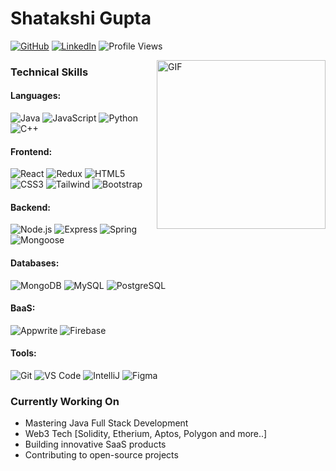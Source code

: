 # Shatakshi Gupta

[![GitHub](https://img.shields.io/badge/GitHub-ShatakshiGupta-blue?style=flat&logo=github)](https://github.com/ShatakshiGupta)
[![LinkedIn](https://img.shields.io/badge/LinkedIn-shatakshi--gupta--24ba68253-blue?style=flat&logo=linkedin)](https://www.linkedin.com/in/shatakshi-gupta-24ba68253)
![Profile Views](https://komarev.com/ghpvc/?username=ShatakshiGupta&color=blue)

<img align="right" height="270px" alt="GIF" src="https://media.giphy.com/media/CVtNe84hhYF9u/giphy.gif" />


### Technical Skills

#### Languages:
![Java](https://img.shields.io/badge/-Java-007396?style=flat&logo=java&logoColor=white)
![JavaScript](https://img.shields.io/badge/-JavaScript-F7DF1E?style=flat&logo=javascript&logoColor=black)
![Python](https://img.shields.io/badge/-Python-3776AB?style=flat&logo=python&logoColor=white)
![C++](https://img.shields.io/badge/-C++-00599C?style=flat&logo=cplusplus)

#### Frontend:
![React](https://img.shields.io/badge/-React-61DAFB?style=flat&logo=react&logoColor=black)
![Redux](https://img.shields.io/badge/-Redux-764ABC?style=flat&logo=redux)
![HTML5](https://img.shields.io/badge/-HTML5-E34F26?style=flat&logo=html5&logoColor=white)
![CSS3](https://img.shields.io/badge/-CSS3-1572B6?style=flat&logo=css3)
![Tailwind](https://img.shields.io/badge/-Tailwind-06B6D4?style=flat&logo=tailwindcss)
![Bootstrap](https://img.shields.io/badge/-Bootstrap-7952B3?style=flat&logo=bootstrap)

#### Backend:
![Node.js](https://img.shields.io/badge/-Node.js-339933?style=flat&logo=nodedotjs)
![Express](https://img.shields.io/badge/-Express-000000?style=flat&logo=express)
![Spring](https://img.shields.io/badge/-Spring-6DB33F?style=flat&logo=spring)
![Mongoose](https://img.shields.io/badge/-Mongoose-880000?style=flat&logo=mongoose)

#### Databases:
![MongoDB](https://img.shields.io/badge/-MongoDB-47A248?style=flat&logo=mongodb)
![MySQL](https://img.shields.io/badge/-MySQL-4479A1?style=flat&logo=mysql)
![PostgreSQL](https://img.shields.io/badge/-PostgreSQL-4169E1?style=flat&logo=postgresql)

#### BaaS:
![Appwrite](https://img.shields.io/badge/-Appwrite-F02E65?style=flat&logo=appwrite)
![Firebase](https://img.shields.io/badge/-Firebase-FFCA28?style=flat&logo=firebase)

#### Tools:
![Git](https://img.shields.io/badge/-Git-F05032?style=flat&logo=git)
![VS Code](https://img.shields.io/badge/-VS%20Code-007ACC?style=flat&logo=visualstudiocode)
![IntelliJ](https://img.shields.io/badge/-IntelliJ-000000?style=flat&logo=intellijidea)
![Figma](https://img.shields.io/badge/-Figma-F24E1E?style=flat&logo=figma)


### Currently Working On
- Mastering Java Full Stack Development
- Web3 Tech [Solidity, Etherium, Aptos, Polygon and more..]
- Building innovative SaaS products
- Contributing to open-source projects
